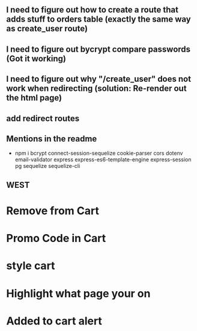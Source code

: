 ## I need to figure out how to create a route that adds stuff to orders table (exactly the same way as create_user route)

## I need to figure out bycrypt compare passwords (Got it working)

## I need to figure out why "/create_user" does not work when redirecting (solution: Re-render out the html page)

## add redirect routes

## Mentions in the readme

- npm i bcrypt connect-session-sequelize cookie-parser cors dotenv email-validator express express-es6-template-engine express-session pg sequelize sequelize-cli

## WEST

<!-- # Add to Cart -->

# Remove from Cart

<!-- # Display Cart Items -->

<!-- # Clear Cart Items -->

# Promo Code in Cart

# style cart

<!-- # Add Home Link in Nav Menu -->

<!-- # Searchbar (if time) -->

<!-- # HTML Pages -->

<!-- # Update Password -->

<!-- # Styling -->

<!-- # Add reviews & price -->

<!-- # Update Database -->

<!-- # Email to Username -->

# Highlight what page your on

<!-- # footers -->

<!-- # NAN -->

# Added to cart alert
